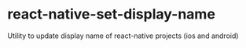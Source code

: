 # react-native-set-display-name
 Utility to update display name of react-native projects (ios and android)
